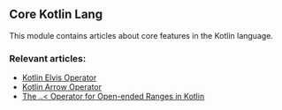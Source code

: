 ## Core Kotlin Lang

This module contains articles about core features in the Kotlin language.

### Relevant articles:
- [Kotlin Elvis Operator](https://www.baeldung.com/kotlin/elvis-operator)
- [Kotlin Arrow Operator](https://www.baeldung.com/kotlin/arrow-operator)
- [The ..< Operator for Open-ended Ranges in Kotlin](https://www.baeldung.com/kotlin/open-ended-ranges-operator)
